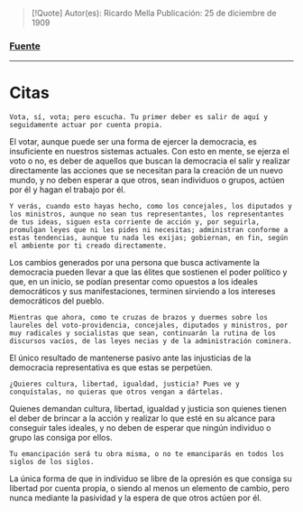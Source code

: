 >[!Quote]
Autor(es): Ricardo Mella
>Publicación: 25 de diciembre de 1909
### [Fuente](https://es.anarchistlibraries.net/library/ricardo-mella-vota-pero-escucha)
---
# Citas

	Vota, sí, vota; pero escucha. Tu primer deber es salir de aquí y seguidamente actuar por cuenta propia.

El votar, aunque puede ser una forma de ejercer la democracia, es insuficiente en nuestros sistemas actuales. Con esto en mente, se ejerza el voto o no, es deber de aquellos que buscan la democracia el salir y realizar directamente las acciones que se necesitan para la creación de un nuevo mundo, y no deben esperar a que otros, sean individuos o grupos, actúen por él y hagan el trabajo por él.

	Y verás, cuando esto hayas hecho, como los concejales, los diputados y los ministros, aunque no sean tus representantes, los representantes de tus ideas, siguen esta corriente de acción y, por seguirla, promulgan leyes que ni les pides ni necesitas; administran conforme a estas ten­dencias, aunque tu nada les exijas; gobiernan, en fin, según el ambiente por ti creado directamente.

Los cambios generados por una persona que busca activamente la democracia pueden llevar a que las élites que sostienen el poder político y que, en un inicio, se podían presentar como opuestos a los ideales democráticos y sus manifestaciones, terminen sirviendo a los intereses democráticos del pueblo.

	Mientras que ahora, como te cruzas de brazos y duermes sobre los laureles del voto-providencia, concejales, diputados y ministros, por muy radicales y socialistas que sean, continuarán la rutina de los discursos vacíos, de las leyes necias y de la administración cominera.

El único resultado de mantenerse pasivo ante las injusticias de la democracia representativa es que estas se perpetúen.

	¿Quieres cultura, libertad, igualdad, justicia? Pues ve y conquístalas, no quieras que otros vengan a dártelas.

Quienes demandan cultura, libertad, igualdad y justicia son quienes tienen el deber de brincar a la acción y realizar lo que esté en su alcance para conseguir tales ideales, y no deben de esperar que ningún individuo o grupo las consiga por ellos.

	Tu emancipación será tu obra misma, o no te emanciparás en todos los siglos de los siglos.

La única forma de que in individuo se libre de la opresión es que consiga su libertad por cuenta propia, o siendo al menos un elemento de cambio, pero nunca mediante la pasividad y la espera de que otros actúen por él.